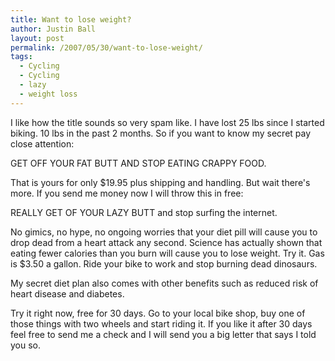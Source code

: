 ```yaml
---
title: Want to lose weight?
author: Justin Ball
layout: post
permalink: /2007/05/30/want-to-lose-weight/
tags:
  - Cycling
  - Cycling
  - lazy
  - weight loss
---
```



I like how the title sounds so very spam like. I have lost 25 lbs since I started biking. 10 lbs in the past 2 months. So if you want to know my secret pay close attention:

GET OFF YOUR FAT BUTT AND STOP EATING CRAPPY FOOD.

That is yours for only $19.95 plus shipping and handling. But wait there's more. If you send me money now I will throw this in free:

REALLY GET OF YOUR LAZY BUTT and stop surfing the internet.

No gimics, no hype, no ongoing worries that your diet pill will cause you to drop dead from a heart attack any second. Science has actually shown that eating fewer calories than you burn will cause you to lose weight. Try it. Gas is $3.50 a gallon. Ride your bike to work and stop burning dead dinosaurs.

My secret diet plan also comes with other benefits such as reduced risk of heart disease and diabetes.

Try it right now, free for 30 days. Go to your local bike shop, buy one of those things with two wheels and start riding it. If you like it after 30 days feel free to send me a check and I will send you a big letter that says I told you so.